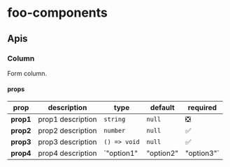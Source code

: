 # foo-components

## Apis

### Column

Form column.

#### props

| prop | description | type | default | required |
| ---- | ----------- | ---- | ------- | -------- |
| **prop1** | prop1 description | `string` | `null` | :negative_squared_cross_mark: |
| **prop2** | prop2 description | `number` | `null` | :white_check_mark: |
| **prop3** | prop3 description | `() => void` | `null` | :white_check_mark: |
| **prop4** | prop4 description | `"option1" | "option2" | "option3"` | `null` | :white_check_mark: |
